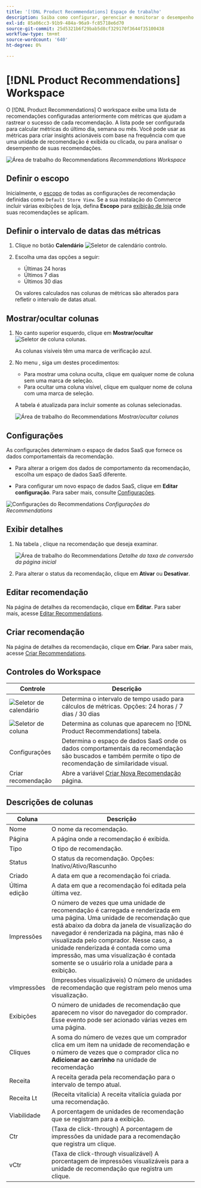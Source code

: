 ```yaml
---
title: '[!DNL Product Recommendations] Espaço de trabalho'
description: Saiba como configurar, gerenciar e monitorar o desempenho das recomendações de produtos.
exl-id: 85a06cc3-91b9-484a-96a9-fc85718e6d70
source-git-commit: 25d5321b6f29bab5d8cf329170f3644f35100438
workflow-type: tm+mt
source-wordcount: '640'
ht-degree: 0%

---
```


# [!DNL Product Recommendations] Workspace

O [!DNL Product Recommendations] O workspace exibe uma lista de recomendações configuradas anteriormente com métricas que ajudam a rastrear o sucesso de cada recomendação. A lista pode ser configurada para calcular métricas do último dia, semana ou mês. Você pode usar as métricas para criar insights acionáveis com base na frequência com que uma unidade de recomendação é exibida ou clicada, ou para analisar o desempenho de suas recomendações.

![Área de trabalho do Recommendations](assets/workspace.png)
_Recommendations Workspace_

## Definir o escopo

Inicialmente, o [escopo](https://experienceleague.adobe.com/docs/commerce-admin/start/setup/websites-stores-views.html) de todas as configurações de recomendação definidas como `Default Store View`. Se a sua instalação do Commerce incluir várias exibições de loja, defina **Escopo** para [exibição de loja](https://experienceleague.adobe.com/docs/commerce-admin/start/setup/websites-stores-views.html#scope-settings) onde suas recomendações se aplicam.

## Definir o intervalo de datas das métricas

1. Clique no botão **Calendário** ![Seletor de calendário](assets/icon-calendar.png) controlo.

1. Escolha uma das opções a seguir:

   - Últimas 24 horas
   - Últimos 7 dias
   - Últimos 30 dias

   Os valores calculados nas colunas de métricas são alterados para refletir o intervalo de datas atual.

## Mostrar/ocultar colunas

1. No canto superior esquerdo, clique em **Mostrar/ocultar** ![Seletor de coluna](assets/icon-show-hide-columns.png) colunas.

   As colunas visíveis têm uma marca de verificação azul.

1. No menu , siga um destes procedimentos:

   - Para mostrar uma coluna oculta, clique em qualquer nome de coluna sem uma marca de seleção.
   - Para ocultar uma coluna visível, clique em qualquer nome de coluna com uma marca de seleção.

   A tabela é atualizada para incluir somente as colunas selecionadas.

   ![Área de trabalho do Recommendations](assets/workspace-select-columns.png)
   _Mostrar/ocultar colunas_

## Configurações

As configurações determinam o espaço de dados SaaS que fornece os dados comportamentais da recomendação.

- Para alterar a origem dos dados de comportamento da recomendação, escolha um espaço de dados SaaS diferente.

- Para configurar um novo espaço de dados SaaS, clique em **Editar configuração**. Para saber mais, consulte [Configurações](settings.md).

![Configurações do Recommendations](assets/settings.png)
_Configurações do Recommendations_

## Exibir detalhes

1. Na tabela , clique na recomendação que deseja examinar.

   ![Área de trabalho do Recommendations](assets/recommendation-detail.png)
   _Detalhe da taxa de conversão da página inicial_

1. Para alterar o status da recomendação, clique em **Ativar** ou **Desativar**.

## Editar recomendação

Na página de detalhes da recomendação, clique em **Editar**. Para saber mais, acesse [Editar Recommendations](edit.md).

## Criar recomendação

Na página de detalhes da recomendação, clique em **Criar**. Para saber mais, acesse [Criar Recommendations](create.md).

## Controles do Workspace

| Controle | Descrição |
|---|---|
| ![Seletor de calendário](assets/icon-calendar.png) | Determina o intervalo de tempo usado para cálculos de métricas. Opções: 24 horas / 7 dias / 30 dias |
| ![Seletor de coluna](assets/icon-show-hide-columns.png) | Determina as colunas que aparecem no [!DNL Product Recommendations] tabela. |
| Configurações | Determina o espaço de dados SaaS onde os dados comportamentais da recomendação são buscados e também permite o tipo de recomendação de similaridade visual. |
| Criar recomendação | Abre a variável [Criar Nova Recomendação](create.md) página. |

## Descrições de colunas

| Coluna | Descrição |
|---|---|
| Nome | O nome da recomendação. |
| Página | A página onde a recomendação é exibida. |
| Tipo | O tipo de recomendação. |
| Status | O status da recomendação. Opções: Inativo/Ativo/Rascunho |
| Criado | A data em que a recomendação foi criada. |
| Última edição | A data em que a recomendação foi editada pela última vez. |
| Impressões | O número de vezes que uma unidade de recomendação é carregada e renderizada em uma página. Uma unidade de recomendação que está abaixo da dobra da janela de visualização do navegador é renderizada na página, mas não é visualizada pelo comprador. Nesse caso, a unidade renderizada é contada como uma impressão, mas uma visualização é contada somente se o usuário rola a unidade para a exibição. |
| vImpressões | (Impressões visualizáveis) O número de unidades de recomendação que registram pelo menos uma visualização. |
| Exibições | O número de unidades de recomendação que aparecem no visor do navegador do comprador. Esse evento pode ser acionado várias vezes em uma página. |
| Cliques | A soma do número de vezes que um comprador clica em um item na unidade de recomendação e o número de vezes que o comprador clica no **Adicionar ao carrinho** na unidade de recomendação |
| Receita | A receita gerada pela recomendação para o intervalo de tempo atual. |
| Receita Lt | (Receita vitalícia) A receita vitalícia guiada por uma recomendação. |
| Viabilidade | A porcentagem de unidades de recomendação que se registram para a exibição. |
| Ctr | (Taxa de click-through) A porcentagem de impressões da unidade para a recomendação que registra um clique. |
| vCtr | (Taxa de click-through visualizável) A porcentagem de impressões visualizáveis para a unidade de recomendação que registra um clique. |
